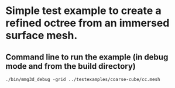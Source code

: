 # Simple test example to create a refined octree from an immersed surface mesh.
## Command line to run the example (in debug mode and from the **build** directory)
```
./bin/mmg3d_debug -grid ../testexamples/coarse-cube/cc.mesh
```
